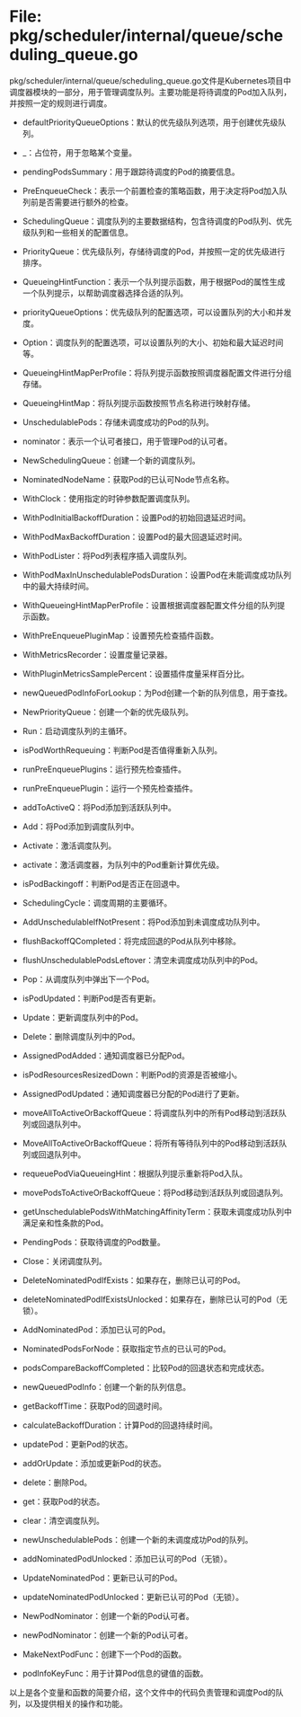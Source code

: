 # File: pkg/scheduler/internal/queue/scheduling_queue.go

pkg/scheduler/internal/queue/scheduling_queue.go文件是Kubernetes项目中调度器模块的一部分，用于管理调度队列。主要功能是将待调度的Pod加入队列，并按照一定的规则进行调度。

- defaultPriorityQueueOptions：默认的优先级队列选项，用于创建优先级队列。
- _：占位符，用于忽略某个变量。
- pendingPodsSummary：用于跟踪待调度的Pod的摘要信息。

- PreEnqueueCheck：表示一个前置检查的策略函数，用于决定将Pod加入队列前是否需要进行额外的检查。
- SchedulingQueue：调度队列的主要数据结构，包含待调度的Pod队列、优先级队列和一些相关的配置信息。
- PriorityQueue：优先级队列，存储待调度的Pod，并按照一定的优先级进行排序。
- QueueingHintFunction：表示一个队列提示函数，用于根据Pod的属性生成一个队列提示，以帮助调度器选择合适的队列。
- priorityQueueOptions：优先级队列的配置选项，可以设置队列的大小和并发度。
- Option：调度队列的配置选项，可以设置队列的大小、初始和最大延迟时间等。
- QueueingHintMapPerProfile：将队列提示函数按照调度器配置文件进行分组存储。
- QueueingHintMap：将队列提示函数按照节点名称进行映射存储。
- UnschedulablePods：存储未调度成功的Pod的队列。
- nominator：表示一个认可者接口，用于管理Pod的认可者。

- NewSchedulingQueue：创建一个新的调度队列。
- NominatedNodeName：获取Pod的已认可Node节点名称。
- WithClock：使用指定的时钟参数配置调度队列。
- WithPodInitialBackoffDuration：设置Pod的初始回退延迟时间。
- WithPodMaxBackoffDuration：设置Pod的最大回退延迟时间。
- WithPodLister：将Pod列表程序插入调度队列。
- WithPodMaxInUnschedulablePodsDuration：设置Pod在未能调度成功队列中的最大持续时间。
- WithQueueingHintMapPerProfile：设置根据调度器配置文件分组的队列提示函数。
- WithPreEnqueuePluginMap：设置预先检查插件函数。
- WithMetricsRecorder：设置度量记录器。
- WithPluginMetricsSamplePercent：设置插件度量采样百分比。
- newQueuedPodInfoForLookup：为Pod创建一个新的队列信息，用于查找。
- NewPriorityQueue：创建一个新的优先级队列。
- Run：启动调度队列的主循环。
- isPodWorthRequeuing：判断Pod是否值得重新入队列。
- runPreEnqueuePlugins：运行预先检查插件。
- runPreEnqueuePlugin：运行一个预先检查插件。
- addToActiveQ：将Pod添加到活跃队列中。
- Add：将Pod添加到调度队列中。
- Activate：激活调度队列。
- activate：激活调度器，为队列中的Pod重新计算优先级。
- isPodBackingoff：判断Pod是否正在回退中。
- SchedulingCycle：调度周期的主要循环。
- AddUnschedulableIfNotPresent：将Pod添加到未调度成功队列中。
- flushBackoffQCompleted：将完成回退的Pod从队列中移除。
- flushUnschedulablePodsLeftover：清空未调度成功队列中的Pod。
- Pop：从调度队列中弹出下一个Pod。
- isPodUpdated：判断Pod是否有更新。
- Update：更新调度队列中的Pod。
- Delete：删除调度队列中的Pod。
- AssignedPodAdded：通知调度器已分配Pod。
- isPodResourcesResizedDown：判断Pod的资源是否被缩小。
- AssignedPodUpdated：通知调度器已分配的Pod进行了更新。
- moveAllToActiveOrBackoffQueue：将调度队列中的所有Pod移动到活跃队列或回退队列中。
- MoveAllToActiveOrBackoffQueue：将所有等待队列中的Pod移动到活跃队列或回退队列中。
- requeuePodViaQueueingHint：根据队列提示重新将Pod入队。
- movePodsToActiveOrBackoffQueue：将Pod移动到活跃队列或回退队列。
- getUnschedulablePodsWithMatchingAffinityTerm：获取未调度成功队列中满足亲和性条款的Pod。
- PendingPods：获取待调度的Pod数量。
- Close：关闭调度队列。
- DeleteNominatedPodIfExists：如果存在，删除已认可的Pod。
- deleteNominatedPodIfExistsUnlocked：如果存在，删除已认可的Pod（无锁）。
- AddNominatedPod：添加已认可的Pod。
- NominatedPodsForNode：获取指定节点的已认可的Pod。
- podsCompareBackoffCompleted：比较Pod的回退状态和完成状态。
- newQueuedPodInfo：创建一个新的队列信息。
- getBackoffTime：获取Pod的回退时间。
- calculateBackoffDuration：计算Pod的回退持续时间。
- updatePod：更新Pod的状态。
- addOrUpdate：添加或更新Pod的状态。
- delete：删除Pod。
- get：获取Pod的状态。
- clear：清空调度队列。
- newUnschedulablePods：创建一个新的未调度成功Pod的队列。
- addNominatedPodUnlocked：添加已认可的Pod（无锁）。
- UpdateNominatedPod：更新已认可的Pod。
- updateNominatedPodUnlocked：更新已认可的Pod（无锁）。
- NewPodNominator：创建一个新的Pod认可者。
- newPodNominator：创建一个新的Pod认可者。
- MakeNextPodFunc：创建下一个Pod的函数。
- podInfoKeyFunc：用于计算Pod信息的键值的函数。

以上是各个变量和函数的简要介绍，这个文件中的代码负责管理和调度Pod的队列，以及提供相关的操作和功能。

